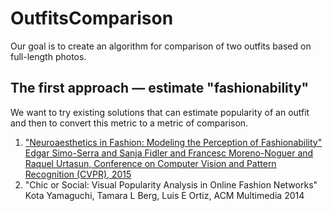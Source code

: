 # OutfitsComparison
Our goal is to create an algorithm for comparison of two outfits based on full-length photos.

## The first approach — estimate "fashionability"
We want to try existing solutions that can estimate popularity of an outfit and then to convert this metric to a metric of comparison.

1. ["Neuroaesthetics in Fashion: Modeling the Perception of Fashionability" Edgar Simo-Serra and Sanja Fidler and Francesc Moreno-Noguer and Raquel Urtasun, Conference on Computer Vision and Pattern Recognition (CVPR), 2015](https://github.com/mashaka/OutfitsComparison/tree/master/6_Neuroaesthetics_in_Fashion_2015)
2. "Chic or Social: Visual Popularity Analysis in Online Fashion Networks" Kota Yamaguchi, Tamara L Berg, Luis E Ortiz, ACM Multimedia 2014
